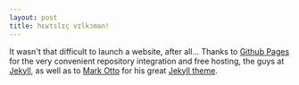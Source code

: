 ```yaml
---
layout: post
title: hɛʁtslɪç vɪlkɔmən!
---
```

  
It wasn't that difficult to launch a website, after all... Thanks to <a href="https://pages.github.com/" target="_blank" rel="noopener">Github Pages</a> for the very convenient repository integration and free hosting, the guys at <a href="https://jekyllrb.com/" target="_blank" rel="noopener">Jekyll</a>, as well as to <a href="https://github.com/mdo" target="_blank" rel="noopener">Mark Otto</a> for his great <a href="https://github.com/poole/hyde" target="_blank" rel="noopener">Jekyll theme</a>.
